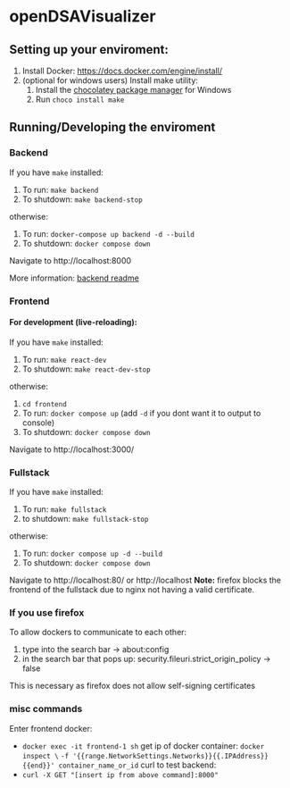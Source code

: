 # openDSAVisualizer

## Setting up your enviroment:

1. Install Docker: https://docs.docker.com/engine/install/
2. (optional for windows users) Install make utility: 
    1. Install the [chocolatey package manager](https://chocolatey.org/install) for Windows
    2. Run ``choco install make``

## Running/Developing the enviroment
### Backend

If you have ``make`` installed:
1. To run: ``make backend``
2. To shutdown: ```make backend-stop```

otherwise:
1. To run: ``docker-compose up backend -d --build``
2. To shutdown: ``docker compose down``

Navigate to http://localhost:8000

More information: [backend readme](backend/README.md)

### Frontend
#### For development (live-reloading):
If you have ``make`` installed:
1. To run: ``make react-dev``
2. To shutdown: ``make react-dev-stop``

otherwise:
1. ``cd frontend``
2. To run: ``docker compose up`` (add ``-d`` if you dont want it to output to console)
3. To shutdown: ``docker compose down``

Navigate to http://localhost:3000/

### Fullstack
If you have ``make`` installed:
1. To run: ``make fullstack``
2. to shutdown: ``make fullstack-stop``

otherwise:
1. To run: ``docker compose up -d --build``
2. To shutdown: ``docker compose down``

Navigate to http://localhost:80/ or http://localhost
**Note:** firefox blocks the frontend of the fullstack due to nginx not having a valid certificate.

### If you use firefox

To allow dockers to communicate to each other:
1. type into the search bar -> about:config
2. in the search bar that pops up: security.fileuri.strict_origin_policy -> false

This is necessary as firefox does not allow self-signing certificates

### misc commands

Enter frontend docker:
- ``docker exec -it frontend-1 sh``
get ip of docker container:
``docker inspect \``
``-f '{{range.NetworkSettings.Networks}}{{.IPAddress}}{{end}}' container_name_or_id``
curl to test backend:
- ``curl -X GET "[insert ip from above command]:8000"``
